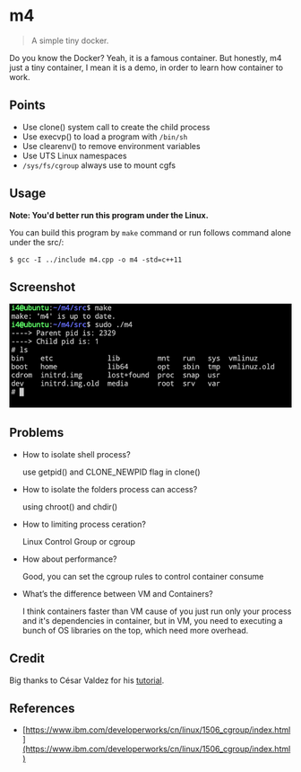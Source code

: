 # m4

> A simple tiny docker.

Do you know the Docker? Yeah, it is a famous container. But honestly, m4 just a tiny container, I mean it is a demo, in order to learn how container to work.


## Points

- Use clone() system call to create the child process
- Use execvp() to load a program with `/bin/sh`
- Use clearenv() to remove environment variables
- Use UTS Linux namespaces 
- `/sys/fs/cgroup` always use to mount cgfs


## Usage

**Note: You'd better run this program under the Linux.**

You can build this program by `make` command or run follows command alone under the src/:

```Shell
$ gcc -I ../include m4.cpp -o m4 -std=c++11
```


## Screenshot

![](https://github.com/i0Ek3/m4/blob/master/pic/m4.png)


## Problems

- How to isolate shell process?
    
    use getpid() and CLONE_NEWPID flag in clone()

- How to isolate the folders process can access?

    using chroot() and chdir()

- How to limiting process ceration?

    Linux Control Group or cgroup

- How about performance?

    Good, you can set the cgroup rules to control container consume

- What’s the difference between VM and Containers?

    I think containers faster than VM cause of you just run only your process and it's dependencies in container, but in VM, you need to executing a bunch of OS libraries on the top, which need more overhead.

## Credit

Big thanks to César Valdez for his [tutorial](http://cesarvr.github.io/post/2018-05-22-create-containers/).

## References

- [https://www.ibm.com/developerworks/cn/linux/1506_cgroup/index.html](https://www.ibm.com/developerworks/cn/linux/1506_cgroup/index.html)
